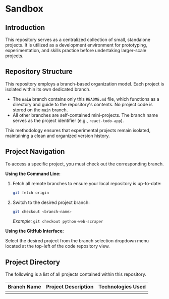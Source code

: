 # Sandbox

## Introduction

This repository serves as a centralized collection of small, standalone projects. It is utilized as a development environment for prototyping, experimentation, and skills practice before undertaking larger-scale projects.


## Repository Structure

This repository employs a branch-based organization model. Each project is isolated within its own dedicated branch.

* The **`main`** branch contains only this `README.md` file, which functions as a directory and guide to the repository's contents. No project code is stored on the `main` branch.
* All other branches are self-contained mini-projects. The branch name serves as the project identifier (e.g., `react-todo-app`).

This methodology ensures that experimental projects remain isolated, maintaining a clean and organized version history.

## Project Navigation

To access a specific project, you must check out the corresponding branch.

**Using the Command Line:**

1.  Fetch all remote branches to ensure your local repository is up-to-date:
    ```bash
    git fetch origin
    ```
2.  Switch to the desired project branch:
    ```bash
    git checkout <branch-name>
    ```
    *Example:* `git checkout python-web-scraper`

**Using the GitHub Interface:**

Select the desired project from the branch selection dropdown menu located at the top-left of the code repository view.


## Project Directory

The following is a list of all projects contained within this repository.

| Branch Name             | Project Description                              | Technologies Used       |
| ----------------------- | ------------------------------------------------ | ----------------------- |
|         |               |           |
